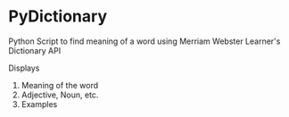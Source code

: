 # PyDictionary
Python Script to find meaning of a word using Merriam Webster Learner's Dictionary API

Displays
<ol>
  <li>Meaning of the word</li>
  <li>Adjective, Noun, etc.</li>
  <li>Examples</li>
</ol>
